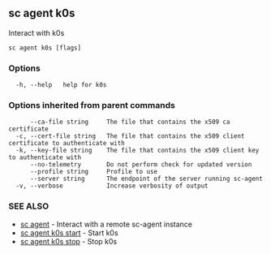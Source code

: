 ## sc agent k0s

Interact with k0s

```
sc agent k0s [flags]
```

### Options

```
  -h, --help   help for k0s
```

### Options inherited from parent commands

```
      --ca-file string     The file that contains the x509 ca certificate
  -c, --cert-file string   The file that contains the x509 client certificate to authenticate with
  -k, --key-file string    The file that contains the x509 client key to authenticate with
      --no-telemetry       Do not perform check for updated version
      --profile string     Profile to use
      --server string      The endpoint of the server running sc-agent
  -v, --verbose            Increase verbosity of output
```

### SEE ALSO

* [sc agent](sc_agent.md)	 - Interact with a remote sc-agent instance
* [sc agent k0s start](sc_agent_k0s_start.md)	 - Start k0s
* [sc agent k0s stop](sc_agent_k0s_stop.md)	 - Stop k0s

